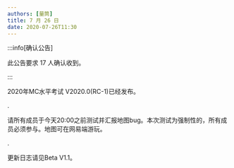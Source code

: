 ```yaml
---
authors: [量筒]
title: 7 月 26 日
date: 2020-07-26T11:30
---
```


:::info[确认公告]

此公告要求 17 人确认收到。

:::

2020年MC水平考试 V2020.0(RC-1)已经发布。

.

请所有成员于今天20:00之前测试并汇报地图bug。本次测试为强制性的，所有成员必须参与。地图可在网易端游玩。

.

更新日志请见Beta V1.1。
